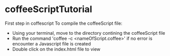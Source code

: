 # coffeeScriptTutorial
First step in coffescript
To compile the coffeeScript file:
- Using your terminal, move to the directory contining the coffeeScript file
- Run the command 'coffee -c <nameOfScript.coffee>'
	if no error is encounter a Javascript file is created
- Double click on the index.html file to view
